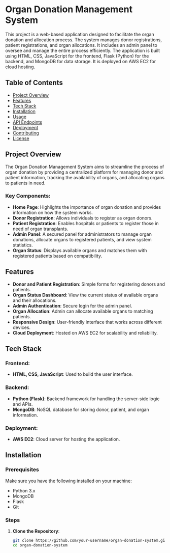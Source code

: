# Organ Donation Management System

This project is a web-based application designed to facilitate the organ donation and allocation process. The system manages donor registrations, patient registrations, and organ allocations. It includes an admin panel to oversee and manage the entire process efficiently. The application is built using HTML, CSS, JavaScript for the frontend, Flask (Python) for the backend, and MongoDB for data storage. It is deployed on AWS EC2 for cloud hosting.

## Table of Contents

- [Project Overview](#project-overview)
- [Features](#features)
- [Tech Stack](#tech-stack)
- [Installation](#installation)
- [Usage](#usage)
- [API Endpoints](#api-endpoints)
- [Deployment](#deployment)
- [Contributing](#contributing)
- [License](#license)

## Project Overview

The Organ Donation Management System aims to streamline the process of organ donation by providing a centralized platform for managing donor and patient information, tracking the availability of organs, and allocating organs to patients in need.

### Key Components:
- **Home Page**: Highlights the importance of organ donation and provides information on how the system works.
- **Donor Registration**: Allows individuals to register as organ donors.
- **Patient Registration**: Enables hospitals or patients to register those in need of organ transplants.
- **Admin Panel**: A secured panel for administrators to manage organ donations, allocate organs to registered patients, and view system statistics.
- **Organ Status**: Displays available organs and matches them with registered patients based on compatibility.

## Features

- **Donor and Patient Registration**: Simple forms for registering donors and patients.
- **Organ Status Dashboard**: View the current status of available organs and their allocations.
- **Admin Authentication**: Secure login for the admin panel.
- **Organ Allocation**: Admin can allocate available organs to matching patients.
- **Responsive Design**: User-friendly interface that works across different devices.
- **Cloud Deployment**: Hosted on AWS EC2 for scalability and reliability.

## Tech Stack

### Frontend:
- **HTML, CSS, JavaScript**: Used to build the user interface.

### Backend:
- **Python (Flask)**: Backend framework for handling the server-side logic and APIs.
- **MongoDB**: NoSQL database for storing donor, patient, and organ information.

### Deployment:
- **AWS EC2**: Cloud server for hosting the application.

## Installation

### Prerequisites
Make sure you have the following installed on your machine:
- Python 3.x
- MongoDB
- Flask
- Git

### Steps
1. **Clone the Repository**:
   ```bash
   git clone https://github.com/your-username/organ-donation-system.git
   cd organ-donation-system
